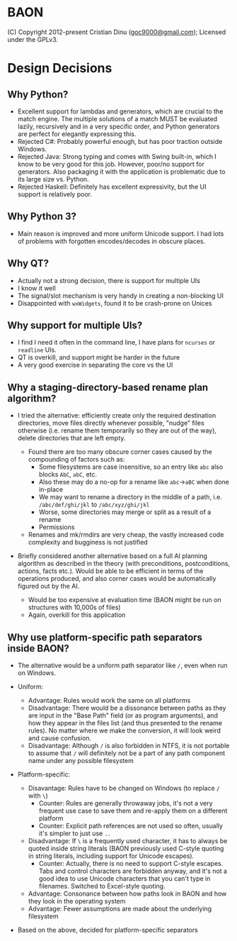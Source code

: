 BAON
====

(C) Copyright 2012-present Cristian Dinu (<goc9000@gmail.com>); Licensed under the GPLv3.


Design Decisions
================


Why Python?
-----------

- Excellent support for lambdas and generators, which are crucial to the match engine. The multiple solutions of a match MUST be evaluated lazily, recursively and in a very specific order, and Python generators are perfect for elegantly expressing this.
- Rejected C#: Probably powerful enough, but has poor traction outside Windows.
- Rejected Java: Strong typing and comes with Swing built-in, which I know to be very good for this job. However, poor/no support for generators. Also packaging it with the application is problematic due to its large size vs. Python.
- Rejected Haskell: Definitely has excellent expressivity, but the UI support is relatively poor.


Why Python 3?
-------------

- Main reason is improved and more uniform Unicode support. I had lots of problems with forgotten encodes/decodes in obscure places.


Why QT?
-------

- Actually not a strong decision, there is support for multiple UIs
- I know it well
- The signal/slot mechanism is very handy in creating a non-blocking UI
- Disappointed with `wxWidgets`, found it to be crash-prone on Unices


Why support for multiple UIs?
-----------------------------

- I find I need it often in the command line, I have plans for `ncurses` or `readline` UIs.
- QT is overkill, and support might be harder in the future
- A very good exercise in separating the core vs the UI


Why a staging-directory-based rename plan algorithm?
----------------------------------------------------

- I tried the alternative: efficiently create only the required destination directories, move files directly whenever possible, "nudge" files otherwise (i.e. rename them temporarily so they are out of the way), delete directories that are left empty.
  - Found there are too many obscure corner cases caused by the compounding of factors such as:
    - Some filesystems are case insensitive, so an entry like `abc` also blocks `AbC`, `abC`, etc.
    - Also these may do a no-op for a rename like `abc`->`aBC` when done in-place
    - We may want to rename a directory in the middle of a path, i.e. `/abc/def/ghi/jkl` to `/abc/xyz/ghi/jkl`
    - Worse, some directories may merge or split as a result of a rename
    - Permissions
  - Renames and mk/rmdirs are very cheap, the vastly increased code complexity and bugginess is not justified

- Briefly considered another alternative based on a full AI planning algorithm as described in the theory (with preconditions, postconditions, actions, facts etc.). Would be able to be efficient in terms of the operations produced, and also corner cases would be automatically figured out by the AI.
  - Would be too expensive at evaluation time (BAON might be run on structures with 10,000s of files)
  - Again, overkill for this application


Why use platform-specific path separators inside BAON?
------------------------------------------------------

- The alternative would be a uniform path separator like `/`, even when run on Windows.

- Uniform:
  - Advantage: Rules would work the same on all platforms
  - Disadvantage: There would be a dissonance between paths as they are input in the "Base Path" field (or as program arguments), and how they appear in the files list (and thus presented to the rename rules). No matter where we make the conversion, it will look weird and cause confusion.
  - Disadvantage: Although `/` is also forbidden in NTFS, it is not portable to assume that `/` will definitely not be a part of any path component name under any possible filesystem

- Platform-specific:
  - Disavantage: Rules have to be changed on Windows (to replace `/` with `\`)
    - Counter: Rules are generally throwaway jobs, it's not a very frequent use case to save them and re-apply them on a different platform
    - Counter: Explicit path references are not used so often, usually it's simpler to just use `..`
  - Disadvantage: If `\` is a frequently used character, it has to always be quoted inside string literals (BAON previously used C-style quoting in string literals, including support for Unicode escapes).
    - Counter: Actually, there is no need to support C-style escapes. Tabs and control characters are forbidden anyway, and it's not a good idea to use Unicode characters that you can't type in filenames. Switched to Excel-style quoting.
  - Advantage: Consonance between how paths look in BAON and how they look in the operating system
  - Advantage: Fewer assumptions are made about the underlying filesystem

- Based on the above, decided for platform-specific separators
